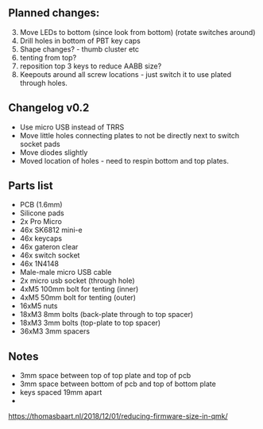 ## Planned changes:


3. Move LEDs to bottom (since look from bottom) (rotate switches around)
4. Drill holes in bottom of PBT key caps
5. Shape changes? - thumb cluster etc
6. tenting from top?
7. reposition top 3 keys to reduce AABB size?
8. Keepouts around all screw locations - just switch it to use plated through
   holes.

## Changelog v0.2
- Use micro USB instead of TRRS
- Move little holes connecting plates to not be directly next to switch socket
  pads
- Move diodes slightly
- Moved location of holes - need to respin bottom and top plates.

## Parts list

- PCB (1.6mm)
- Silicone pads
- 2x Pro Micro
- 46x SK6812 mini-e
- 46x keycaps
- 46x gateron clear
- 46x switch socket
- 46x 1N4148
- Male-male micro USB cable
- 2x micro usb socket (through hole)
- 4xM5 100mm bolt for tenting (inner)
- 4xM5 50mm  bolt for tenting (outer)
- 16xM5 nuts
- 18xM3 8mm bolts (back-plate through to top spacer)
- 18xM3 3mm bolts (top-plate to top spacer)
- 36xM3 3mm spacers

## Notes
- 3mm space between top of top plate and top of pcb
- 3mm space between bottom of pcb and top of bottom plate
- keys spaced 19mm apart
-

https://thomasbaart.nl/2018/12/01/reducing-firmware-size-in-qmk/
